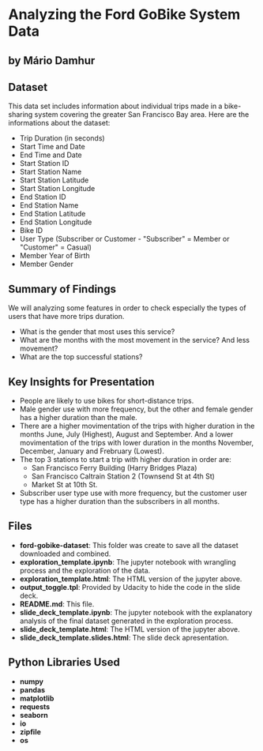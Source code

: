 
# Analyzing the Ford GoBike System Data
## by Mário Damhur


## Dataset

This data set includes information about individual trips made in a bike-sharing system covering the greater San Francisco Bay area. Here are the informations about the dataset:

 - Trip Duration (in seconds)
 - Start Time and Date
 - End Time and Date
 - Start Station ID
 - Start Station Name
 - Start Station Latitude
 - Start Station Longitude
 - End Station ID
 - End Station Name
 - End Station Latitude
 - End Station Longitude
 - Bike ID
 - User Type (Subscriber or Customer - "Subscriber" = Member or "Customer" = Casual)
 - Member Year of Birth
 - Member Gender


## Summary of Findings

We will analyzing some features in order to check especially the types of users that have more trips duration.

- What is the gender that most uses this service?
- What are the months with the most movement in the service? And less movement?
- What are the top successful stations?

## Key Insights for Presentation

- People are likely to use bikes for short-distance trips.
- Male gender use with more frequency, but the other and female gender has a higher duration than the male.
- There are a higher movimentation of the trips with higher duration in the months June, July (Highest), August and September. And a lower movimentation of the trips with lower duration in the months November, December, January and Frebruary (Lowest).
- The top 3 stations to start a trip with higher duration in order are:
    - San Francisco Ferry Building (Harry Bridges Plaza)
    - San Francisco Caltrain Station 2 (Townsend St at 4th St)
    - Market St at 10th St.
- Subscriber user type use with more frequency, but the customer user type has a higher duration than the subscribers in all months.

## Files

- **ford-gobike-dataset**: This folder was create to save all the dataset downloaded and combined.
- **exploration_template.ipynb**: The jupyter notebook with wrangling process and the exploration of the data.
- **exploration_template.html**: The HTML version of the jupyter above.
- **output_toggle.tpl**: Provided by Udacity to hide the code in the slide deck.
- **README<span>.md</span>**: This file.
- **slide_deck_template.ipynb**: The jupyter notebook with the explanatory analysis of the final dataset generated in the exploration process.
- **slide_deck_template.html**: The HTML version of the jupyter above.
- **slide_deck_template.slides.html**: The slide deck apresentation.

## Python Libraries Used
- **numpy**
- **pandas**
- **matplotlib**
- **requests**
- **seaborn**
- **io**
- **zipfile**
- **os**
